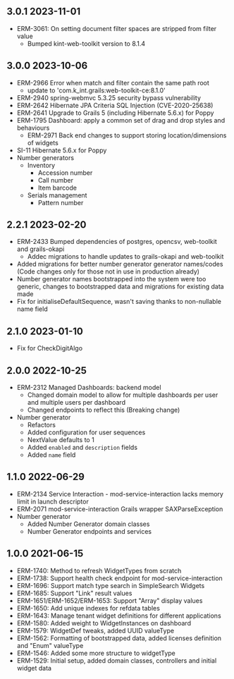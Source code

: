 ## 3.0.1 2023-11-01
  * ERM-3061: On setting document filter spaces are stripped from filter value
    * Bumped kint-web-toolkit version  to 8.1.4

## 3.0.0 2023-10-06
  * ERM-2966 Error when match and filter contain the same path root
    * update to 'com.k_int.grails:web-toolkit-ce:8.1.0'
  * ERM-2940 spring-webmvc 5.3.25 security bypass vulnerability
  * ERM-2642 Hibernate JPA Criteria SQL Injection (CVE-2020-25638)
  * ERM-2641 Upgrade to Grails 5 (including Hibernate 5.6.x) for Poppy
  * ERM-1795 Dashboard: apply a common set of drag and drop styles and behaviours
    * ERM-2971 Back end changes to support storing location/dimensions of widgets
  * SI-11 Hibernate 5.6.x for Poppy
  * Number generators
    * Inventory
      * Accession number
      * Call number
      * Item barcode
    * Serials management
      * Pattern number

## 2.2.1 2023-02-20
  * ERM-2433 Bumped dependencies of postgres, opencsv, web-toolkit and grails-okapi
    * Addec migrations to handle updates to grails-okapi and web-toolkit
  * Added migrations for better number generator generator names/codes (Code changes only for those not in use in production already)
  * Number generator names bootstrapped into the system were too generic, changes to bootstrapped data and migrations for existing data made
  * Fix for initialiseDefaultSequence, wasn't saving thanks to non-nullable name field

## 2.1.0 2023-01-10
  * Fix for CheckDigitAlgo

## 2.0.0 2022-10-25
  * ERM-2312 Managed Dashboards: backend model
    * Changed domain model to allow for multiple dashboards per user and multiple users per dashboard
    * Changed endpoints to reflect this (Breaking change)
  * Number generator
    * Refactors
    * Added configuration for user sequences
    * NextValue defaults to 1
    * Added `enabled` and `description` fields
    * Added `name` field

## 1.1.0 2022-06-29
  * ERM-2134 Service Interaction - mod-service-interaction lacks memory limit in launch descriptor
  * ERM-2071 mod-service-interaction Grails wrapper SAXParseException
  * Number generator
    * Added Number Generator domain classes
    * Number Generator endpoints and services

## 1.0.0 2021-06-15
* ERM-1740: Method to refresh WidgetTypes from scratch
* ERM-1738: Support health check endpoint for mod-service-interaction
* ERM-1696: Support match type search in SimpleSearch Widgets
* ERM-1685: Support "Link" result values
* ERM-1651/ERM-1652/ERM-1653: Support "Array" display values
* ERM-1650: Add unique indexes for refdata tables
* ERM-1643: Manage tenant widget definitions for different applications
* ERM-1580: Added weight to WidgetInstances on dashboard
* ERM-1579: WidgetDef tweaks, added UUID valueType
* ERM-1562: Formatting of bootstrapped data, added licenses definition and "Enum" valueType
* ERM-1546: Added some more structure to widgetType
* ERM-1529: Initial setup, added domain classes, controllers and initial widget data
